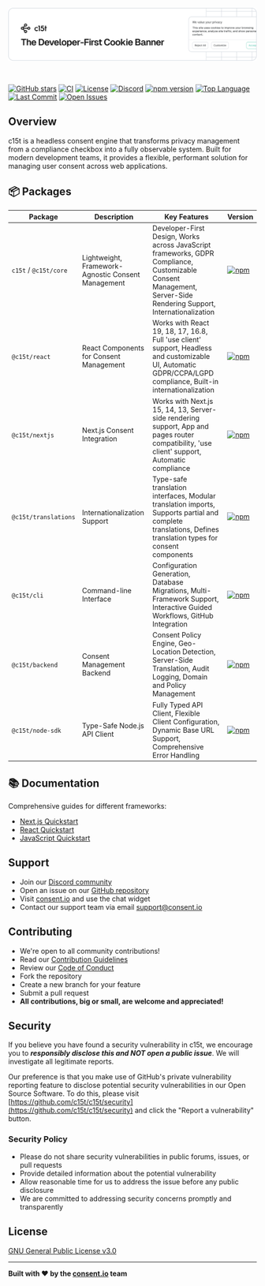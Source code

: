 <p align="center">
  <a href="https://c15t.com?utm_source=github&utm_medium=repo_homepage" target="_blank" rel="noopener noreferrer">
    <picture>
      <source media="(prefers-color-scheme: dark)" srcset="docs/assets/c15t-banner-readme-dark.svg" type="image/svg+xml">
      <img src="docs/assets/c15t-banner-readme-light.svg" alt="c15t Banner" type="image/svg+xml">
    </picture>
  </a>
</p>

&nbsp;

[![GitHub stars](https://img.shields.io/github/stars/c15t/c15t?style=flat-square)](https://github.com/c15t/c15t)
[![CI](https://img.shields.io/github/actions/workflow/status/c15t/c15t/ci.yml?style=flat-square)](https://github.com/c15t/c15t/actions/workflows/ci.yml)
[![License](https://img.shields.io/badge/licence-GPL--3.0-blue.svg?style=flat-square)](https://github.com/c15t/c15t/blob/main/LICENSE.md)
[![Discord](https://img.shields.io/discord/1312171102268690493?style=flat-square)](https://c15t.com/discord)
[![npm version](https://img.shields.io/npm/v/c15t?style=flat-square)](https://www.npmjs.com/package/c15t)
[![Top Language](https://img.shields.io/github/languages/top/c15t/c15t?style=flat-square)](https://github.com/c15t/c15t)
[![Last Commit](https://img.shields.io/github/last-commit/c15t/c15t?style=flat-square)](https://github.com/c15t/c15t/commits/main)
[![Open Issues](https://img.shields.io/github/issues/c15t/c15t?style=flat-square)](https://github.com/c15t/c15t/issues)

## Overview

c15t is a headless consent engine that transforms privacy management from a compliance checkbox into a fully observable system. Built for modern development teams, it provides a flexible, performant solution for managing user consent across web applications.

## 📦 Packages

| Package | Description | Key Features | Version |
|---------|-------------|--------------|---------|
| `c15t` / `@c15t/core` | Lightweight, Framework-Agnostic Consent Management | Developer-First Design, Works across JavaScript frameworks, GDPR Compliance, Customizable Consent Management, Server-Side Rendering Support, Internationalization | [![npm](https://img.shields.io/npm/v/c15t?style=flat-square)](https://www.npmjs.com/package/c15t) |
| `@c15t/react` | React Components for Consent Management | Works with React 19, 18, 17, 16.8, Full 'use client' support, Headless and customizable UI, Automatic GDPR/CCPA/LGPD compliance, Built-in internationalization | [![npm](https://img.shields.io/npm/v/@c15t/react?style=flat-square)](https://www.npmjs.com/package/@c15t/react) |
| `@c15t/nextjs` | Next.js Consent Integration | Works with Next.js 15, 14, 13, Server-side rendering support, App and pages router compatibility, 'use client' support, Automatic compliance | [![npm](https://img.shields.io/npm/v/@c15t/nextjs?style=flat-square)](https://www.npmjs.com/package/@c15t/nextjs) |
| `@c15t/translations` | Internationalization Support | Type-safe translation interfaces, Modular translation imports, Supports partial and complete translations, Defines translation types for consent components | [![npm](https://img.shields.io/npm/v/@c15t/translations?style=flat-square)](https://www.npmjs.com/package/@c15t/translations) |
| `@c15t/cli` | Command-line Interface | Configuration Generation, Database Migrations, Multi-Framework Support, Interactive Guided Workflows, GitHub Integration | [![npm](https://img.shields.io/npm/v/@c15t/cli?style=flat-square)](https://www.npmjs.com/package/@c15t/cli) |
| `@c15t/backend` | Consent Management Backend | Consent Policy Engine, Geo-Location Detection, Server-Side Translation, Audit Logging, Domain and Policy Management | [![npm](https://img.shields.io/npm/v/@c15t/backend?style=flat-square)](https://www.npmjs.com/package/@c15t/backend) |
| `@c15t/node-sdk` | Type-Safe Node.js API Client | Fully Typed API Client, Flexible Client Configuration, Dynamic Base URL Support, Comprehensive Error Handling | [![npm](https://img.shields.io/npm/v/@c15t/node-sdk?style=flat-square)](https://www.npmjs.com/package/@c15t/node-sdk) |

## 📚 Documentation

Comprehensive guides for different frameworks:

- [Next.js Quickstart](/docs/frameworks/next/quickstart)
- [React Quickstart](/docs/frameworks/react/quickstart)
- [JavaScript Quickstart](/docs/frameworks/javascript/quickstart)

## Support

- Join our [Discord community](https://c15t.com/discord)
- Open an issue on our [GitHub repository](https://github.com/c15t/c15t/issues)
- Visit [consent.io](https://consent.io) and use the chat widget
- Contact our support team via email [support@consent.io](mailto:support@consent.io)

## Contributing

- We're open to all community contributions!
- Read our [Contribution Guidelines](https://c15t.com/docs/oss/contributing)
- Review our [Code of Conduct](https://c15t.com/docs/oss/code-of-conduct)
- Fork the repository
- Create a new branch for your feature
- Submit a pull request
- **All contributions, big or small, are welcome and appreciated!**

## Security

If you believe you have found a security vulnerability in c15t, we encourage you to **_responsibly disclose this and NOT open a public issue_**. We will investigate all legitimate reports.

Our preference is that you make use of GitHub's private vulnerability reporting feature to disclose potential security vulnerabilities in our Open Source Software. To do this, please visit [https://github.com/c15t/c15t/security](https://github.com/c15t/c15t/security) and click the "Report a vulnerability" button.

### Security Policy

- Please do not share security vulnerabilities in public forums, issues, or pull requests
- Provide detailed information about the potential vulnerability
- Allow reasonable time for us to address the issue before any public disclosure
- We are committed to addressing security concerns promptly and transparently

## License

[GNU General Public License v3.0](https://github.com/c15t/c15t/blob/main/LICENSE.md)


---

**Built with ❤️ by the [consent.io](https://www.consent.io?utm_source=github&utm_medium=repo_homepage) team**

